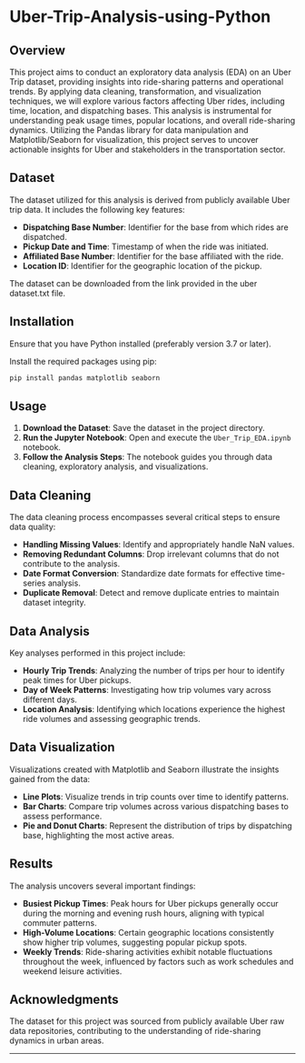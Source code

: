 # Uber-Trip-Analysis-using-Python

## Overview
This project aims to conduct an exploratory data analysis (EDA) on an Uber Trip dataset, providing insights into ride-sharing patterns and operational trends. By applying data cleaning, transformation, and visualization techniques, we will explore various factors affecting Uber rides, including time, location, and dispatching bases. This analysis is instrumental for understanding peak usage times, popular locations, and overall ride-sharing dynamics. Utilizing the Pandas library for data manipulation and Matplotlib/Seaborn for visualization, this project serves to uncover actionable insights for Uber and stakeholders in the transportation sector.

## Dataset
The dataset utilized for this analysis is derived from publicly available Uber trip data. It includes the following key features:

- **Dispatching Base Number**: Identifier for the base from which rides are dispatched.
- **Pickup Date and Time**: Timestamp of when the ride was initiated.
- **Affiliated Base Number**: Identifier for the base affiliated with the ride.
- **Location ID**: Identifier for the geographic location of the pickup.

The dataset can be downloaded from the link provided in the uber dataset.txt file.

## Installation
Ensure that you have Python installed (preferably version 3.7 or later).

Install the required packages using pip:

```bash
pip install pandas matplotlib seaborn
```

## Usage
1. **Download the Dataset**: Save the dataset in the project directory.
2. **Run the Jupyter Notebook**: Open and execute the `Uber_Trip_EDA.ipynb` notebook.
3. **Follow the Analysis Steps**: The notebook guides you through data cleaning, exploratory analysis, and visualizations.

## Data Cleaning
The data cleaning process encompasses several critical steps to ensure data quality:

- **Handling Missing Values**: Identify and appropriately handle NaN values.
- **Removing Redundant Columns**: Drop irrelevant columns that do not contribute to the analysis.
- **Date Format Conversion**: Standardize date formats for effective time-series analysis.
- **Duplicate Removal**: Detect and remove duplicate entries to maintain dataset integrity.

## Data Analysis
Key analyses performed in this project include:

- **Hourly Trip Trends**: Analyzing the number of trips per hour to identify peak times for Uber pickups.
- **Day of Week Patterns**: Investigating how trip volumes vary across different days.
- **Location Analysis**: Identifying which locations experience the highest ride volumes and assessing geographic trends.

## Data Visualization
Visualizations created with Matplotlib and Seaborn illustrate the insights gained from the data:

- **Line Plots**: Visualize trends in trip counts over time to identify patterns.
- **Bar Charts**: Compare trip volumes across various dispatching bases to assess performance.
- **Pie and Donut Charts**: Represent the distribution of trips by dispatching base, highlighting the most active areas.

## Results
The analysis uncovers several important findings:

- **Busiest Pickup Times**: Peak hours for Uber pickups generally occur during the morning and evening rush hours, aligning with typical commuter patterns.
- **High-Volume Locations**: Certain geographic locations consistently show higher trip volumes, suggesting popular pickup spots.
- **Weekly Trends**: Ride-sharing activities exhibit notable fluctuations throughout the week, influenced by factors such as work schedules and weekend leisure activities.

## Acknowledgments
The dataset for this project was sourced from publicly available Uber raw data repositories, contributing to the understanding of ride-sharing dynamics in urban areas.

---

